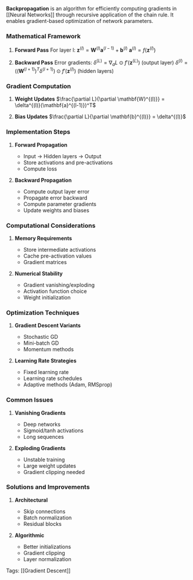 **Backpropagation** is an algorithm for efficiently computing gradients in [[Neural Networks]] through recursive application of the chain rule. It enables gradient-based optimization of network parameters.

### Mathematical Framework
1. **Forward Pass**
   For layer l:
   $\mathbf{z}^{(l)} = \mathbf{W}^{(l)}\mathbf{a}^{(l-1)} + \mathbf{b}^{(l)}$
   $\mathbf{a}^{(l)} = f(\mathbf{z}^{(l)})$

2. **Backward Pass**
   Error gradients:
   $\delta^{(L)} = \nabla_a L \odot f'(\mathbf{z}^{(L)})$ (output layer)
   $\delta^{(l)} = ((\mathbf{W}^{(l+1)})^T\delta^{(l+1)}) \odot f'(\mathbf{z}^{(l)})$ (hidden layers)

### Gradient Computation
1. **Weight Updates**
   $\frac{\partial L}{\partial \mathbf{W}^{(l)}} = \delta^{(l)}(\mathbf{a}^{(l-1)})^T$

2. **Bias Updates**
   $\frac{\partial L}{\partial \mathbf{b}^{(l)}} = \delta^{(l)}$

### Implementation Steps
1. **Forward Propagation**
   - Input → Hidden layers → Output
   - Store activations and pre-activations
   - Compute loss

2. **Backward Propagation**
   - Compute output layer error
   - Propagate error backward
   - Compute parameter gradients
   - Update weights and biases

### Computational Considerations
1. **Memory Requirements**
   - Store intermediate activations
   - Cache pre-activation values
   - Gradient matrices

2. **Numerical Stability**
   - Gradient vanishing/exploding
   - Activation function choice
   - Weight initialization

### Optimization Techniques
1. **Gradient Descent Variants**
   - Stochastic GD
   - Mini-batch GD
   - Momentum methods

2. **Learning Rate Strategies**
   - Fixed learning rate
   - Learning rate schedules
   - Adaptive methods (Adam, RMSprop)

### Common Issues
1. **Vanishing Gradients**
   - Deep networks
   - Sigmoid/tanh activations
   - Long sequences

2. **Exploding Gradients**
   - Unstable training
   - Large weight updates
   - Gradient clipping needed

### Solutions and Improvements
1. **Architectural**
   - Skip connections
   - Batch normalization
   - Residual blocks

2. **Algorithmic**
   - Better initializations
   - Gradient clipping
   - Layer normalization

Tags:
[[Gradient Descent]]
